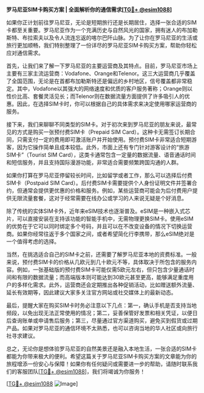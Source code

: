 **罗马尼亚SIM卡购买方案 | 全面解析你的通信需求[[TG💪+ @esim1088](https://t.me/s/esim1088)]**

如果你正计划前往罗马尼亚，无论是短期旅行还是长期居住，选择一张合适的SIM卡都至关重要。罗马尼亚作为一个充满历史与自然风光的国家，拥有迷人的布加勒斯特、布拉索夫以及令人流连忘返的喀尔巴阡山脉。为了让你在罗马尼亚的生活或旅行更加顺畅，我们特别整理了一份详尽的罗马尼亚SIM卡购买方案，帮助你轻松应对通信需求。

首先，让我们来了解一下罗马尼亚的主要运营商及其特点。目前，罗马尼亚市场上主要有三家主流运营商：Vodafone、Orange和Telenor。这三大运营商几乎覆盖了全国范围，无论是在首都布加勒斯特还是偏远的乡村地区，信号覆盖都非常稳定。其中，Vodafone以其强大的网络速度和优质的客户服务著称；Orange则以性价比高、套餐灵活见长；而Telenor则在数据流量方面提供了许多吸引人的优惠。因此，在选择SIM卡时，你可以根据自己的具体需求来决定使用哪家运营商的服务。

接下来，我们来聊聊不同类型的SIM卡。对于初次来到罗马尼亚的朋友来说，最常见的方式是购买一张预付费SIM卡（Prepaid SIM Card）。这种卡无需签订长期合同，只需支付一定的费用即可激活账户并开始使用。预付费SIM卡非常适合短期游客，因为它操作简单且成本较低。此外，市面上还有专门针对游客设计的“旅游SIM卡”（Tourist SIM Card），这类卡通常包含一定量的数据流量、语音通话时间和短信服务，并且支持国际漫游功能，非常适合需要频繁跨国沟通的人群。

如果你打算在罗马尼亚停留较长时间，比如留学或者工作，那么可以选择后付费SIM卡（Postpaid SIM Card）。后付费SIM卡需要提供个人身份证明文件并签署合约，但通常会提供更优惠的价格和服务。例如，某些运营商可能会为后付费用户提供无限流量套餐，这对于经常需要在线办公或学习的人来说无疑是个好消息。

除了传统的实体SIM卡外，近年来eSIM技术也逐渐普及。eSIM是一种嵌入式芯片，可以直接安装在支持该功能的智能手机中，无需物理更换SIM卡。使用eSIM的优势在于它可以同时绑定多个号码，并且可以在不改变设备的情况下切换运营商。如果你经常往返于多个国家之间，或者希望简化行李携带，那么eSIM绝对是一个值得考虑的选择。

当然，在挑选适合自己的SIM卡之前，还需要了解罗马尼亚本地的资费标准。一般来说，预付费SIM卡的价格从几欧元到几十欧元不等，具体取决于所包含的服务内容。例如，一张基础版的预付费SIM卡可能仅需5欧元左右，但只包含少量通话时间和有限的数据流量；而高端版本则可能达到30欧元甚至更高，能够满足重度用户的多样化需求。此外，运营商还会定期推出各种促销活动，比如赠送额外流量、延长有效期等，因此建议大家多关注官方网站或社交媒体上的最新动态。

最后，提醒大家在购买SIM卡时务必注意以下几点：第一，确认手机是否支持当地频段，以免出现无法正常使用的情况；第二，妥善保管好发票和相关凭证，以便日后查询账单或申请售后服务；第三，尽量通过官方渠道购买，避免买到假货或过期产品。如果对罗马尼亚的通信环境不太熟悉，也可以咨询当地的华人社区或向旅行社寻求建议。

总之，无论你是想体验罗马尼亚的自然美景还是融入本地生活，一张合适的SIM卡都能为你带来极大的便利。希望这篇关于罗马尼亚SIM卡购买方案的文章能为你的旅程增添一份安心与保障！如果你有任何疑问或需要进一步的帮助，请随时联系我们的客服团队[[TG💪+ @esim1088](https://t.me/s/esim1088)]，我们将竭诚为你服务！

[[TG💪+ @esim1088](https://t.me/s/esim1088) ![Image](https://i.postimg.cc/4NQfJmqS/Snipaste-2025-05-13-00-14-12.png)]